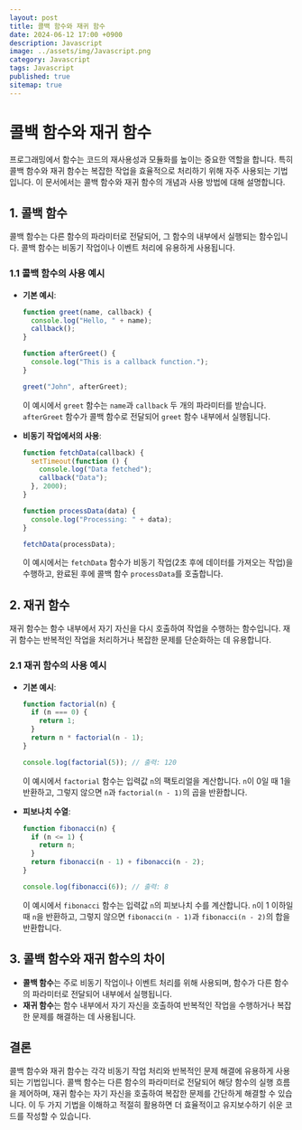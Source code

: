 ```yaml
---
layout: post
title: 콜백 함수와 재귀 함수
date: 2024-06-12 17:00 +0900
description: Javascript
image: ../assets/img/Javascript.png
category: Javascript
tags: Javascript
published: true
sitemap: true
---
```


# 콜백 함수와 재귀 함수

프로그래밍에서 함수는 코드의 재사용성과 모듈화를 높이는 중요한 역할을 합니다. 특히 콜백 함수와 재귀 함수는 복잡한 작업을 효율적으로 처리하기 위해 자주 사용되는 기법입니다. 이 문서에서는 콜백 함수와 재귀 함수의 개념과 사용 방법에 대해 설명합니다.

## 1. 콜백 함수

콜백 함수는 다른 함수의 파라미터로 전달되어, 그 함수의 내부에서 실행되는 함수입니다. 콜백 함수는 비동기 작업이나 이벤트 처리에 유용하게 사용됩니다.

### 1.1 콜백 함수의 사용 예시

- **기본 예시**:

  ```javascript
  function greet(name, callback) {
    console.log("Hello, " + name);
    callback();
  }

  function afterGreet() {
    console.log("This is a callback function.");
  }

  greet("John", afterGreet);
  ```

  이 예시에서 `greet` 함수는 `name`과 `callback` 두 개의 파라미터를 받습니다. `afterGreet` 함수가 콜백 함수로 전달되어 `greet` 함수 내부에서 실행됩니다.

- **비동기 작업에서의 사용**:

  ```javascript
  function fetchData(callback) {
    setTimeout(function () {
      console.log("Data fetched");
      callback("Data");
    }, 2000);
  }

  function processData(data) {
    console.log("Processing: " + data);
  }

  fetchData(processData);
  ```

  이 예시에서는 `fetchData` 함수가 비동기 작업(2초 후에 데이터를 가져오는 작업)을 수행하고, 완료된 후에 콜백 함수 `processData`를 호출합니다.

## 2. 재귀 함수

재귀 함수는 함수 내부에서 자기 자신을 다시 호출하여 작업을 수행하는 함수입니다. 재귀 함수는 반복적인 작업을 처리하거나 복잡한 문제를 단순화하는 데 유용합니다.

### 2.1 재귀 함수의 사용 예시

- **기본 예시**:

  ```javascript
  function factorial(n) {
    if (n === 0) {
      return 1;
    }
    return n * factorial(n - 1);
  }

  console.log(factorial(5)); // 출력: 120
  ```

  이 예시에서 `factorial` 함수는 입력값 `n`의 팩토리얼을 계산합니다. `n`이 0일 때 1을 반환하고, 그렇지 않으면 `n`과 `factorial(n - 1)`의 곱을 반환합니다.

- **피보나치 수열**:

  ```javascript
  function fibonacci(n) {
    if (n <= 1) {
      return n;
    }
    return fibonacci(n - 1) + fibonacci(n - 2);
  }

  console.log(fibonacci(6)); // 출력: 8
  ```

  이 예시에서 `fibonacci` 함수는 입력값 `n`의 피보나치 수를 계산합니다. `n`이 1 이하일 때 `n`을 반환하고, 그렇지 않으면 `fibonacci(n - 1)`과 `fibonacci(n - 2)`의 합을 반환합니다.

## 3. 콜백 함수와 재귀 함수의 차이

- **콜백 함수**는 주로 비동기 작업이나 이벤트 처리를 위해 사용되며, 함수가 다른 함수의 파라미터로 전달되어 내부에서 실행됩니다.
- **재귀 함수**는 함수 내부에서 자기 자신을 호출하여 반복적인 작업을 수행하거나 복잡한 문제를 해결하는 데 사용됩니다.

## 결론

콜백 함수와 재귀 함수는 각각 비동기 작업 처리와 반복적인 문제 해결에 유용하게 사용되는 기법입니다. 콜백 함수는 다른 함수의 파라미터로 전달되어 해당 함수의 실행 흐름을 제어하며, 재귀 함수는 자기 자신을 호출하여 복잡한 문제를 간단하게 해결할 수 있습니다. 이 두 가지 기법을 이해하고 적절히 활용하면 더 효율적이고 유지보수하기 쉬운 코드를 작성할 수 있습니다.

